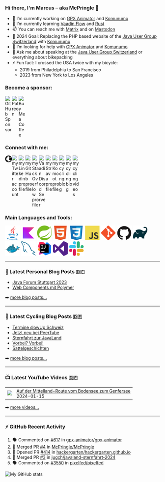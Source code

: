 ### Hi there, I'm Marcus – aka McPringle 👋

- 🔭 I’m currently working on [GPX Animator](https://gpx-animator.app/) and [Komunumo](https://komunumo.org/)
- 🌱 I’m currently learning [Vaadin Flow](https://vaadin.com/docs/flow/Overview.html) and [Rust](https://www.rust-lang.org/)
- 📫 You can reach me with [Matrix](https://matrix.to/#/@mcpringle:matrix.org) and on [Mastodon](https://fosstodon.org/@McPringle)
- 🥅 2024 Goal: Replacing the PHP based website of the [Java User Group Switzerland](https://www.jug.ch/) with [Komunumo](https://komunumo.org/)
- 🤔 I’m looking for help with [GPX Animator](https://github.com/gpx-animator) and [Komunumo](https://github.com/komunumo)
- 💬 Ask me about speaking at the [Java User Group Switzerland](https://www.jug.ch/) or everything about bikepacking
- ⚡ Fun fact: I crossed the USA twice with my bicycle:
    - 2019 from Philadelphia to San Francisco
    - 2023 from New York to Los Angeles
<!--
- 👯 I’m looking to collaborate on open source projects
- 😄 Pronouns: ...
-->


### Become a sponsor:

[<img align="left" alt="GitHub Sponsor" title="GitHub Sponsor" width="22px" src="https://cdn.jsdelivr.net/npm/simple-icons@v3/icons/github.svg" />](https://github.com/sponsors/McPringle)
[<img align="left" alt="Patreon" title="Patreon" width="22px" src="https://cdn.jsdelivr.net/npm/simple-icons@v3/icons/patreon.svg" />](https://www.patreon.com/mcpringle)
[<img align="left" alt="Buy Me a Coffee" title="Buy Me a Coffee" width="22px" src="https://cdn.jsdelivr.net/npm/simple-icons@v3/icons/buymeacoffee.svg" />](https://www.buymeacoffee.com/McPringle)
<br clear="all"/>

### Connect with me:

[<img align="left" alt="my website" title="my website" width="22px" src="https://raw.githubusercontent.com/iconic/open-iconic/master/svg/globe.svg" />][website]
[<img align="left" alt="my Twitter account" title="my Twitter account" width="22px" src="https://cdn.jsdelivr.net/npm/simple-icons@v3/icons/twitter.svg" />][twitter]
[<img align="left" alt="my LinkedIn profile" title="my LinkedIn profile" width="22px" src="https://cdn.jsdelivr.net/npm/simple-icons@v3/icons/linkedin.svg" />][linkedin]
[<img align="left" alt="my GitHub profile" title="my GitHub profile" width="22px" src="https://cdn.jsdelivr.net/npm/simple-icons@v3/icons/github.svg" />][github]
[<img align="left" alt="my StackOverflow profile" title="my StackOverflow profile" width="22px" src="https://cdn.jsdelivr.net/npm/simple-icons@v3/icons/stackoverflow.svg" />][stackoverflow]
[<img align="left" alt="Vaadin Discord Server" title="Vaadin Discord Server" width="22px" src="https://cdn.jsdelivr.net/npm/simple-icons@v3/icons/discord.svg" />][discord]
[<img align="left" alt="my Strava profile" title="my Strava profile" width="22px" src="https://cdn.jsdelivr.net/npm/simple-icons@v3/icons/strava.svg" />][strava]
[<img align="left" alt="my Komoot profile" title="my Komoot profile" width="22px" src="https://cdn.jsdelivr.net/npm/simple-icons@v3/icons/komoot.svg" />][komoot]
[<img align="left" alt="my cycling blog" title="my personal blog" width="22px" src="https://cdn.jsdelivr.net/npm/simple-icons@v3/icons/hugo.svg" />][personalblog]
[<img align="left" alt="my cycling blog" title="my cycling blog" width="22px" src="https://cdn.jsdelivr.net/npm/simple-icons@v3/icons/hugo.svg" />][cyclingblog]
[<img align="left" alt="my cycling videos" title="my cycling videos" width="22px" src="https://cdn.jsdelivr.net/npm/simple-icons@v3/icons/youtube.svg" />][youtube]
<br clear="all"/>

### Main Languages and Tools:

<span>
    <img width="48" height="48" alt="Java" title="Java" src="https://github.com/devicons/devicon/raw/master/icons/java/java-original.svg" />
    <img width="48" height="48" alt="Kotlin" title="Kotlin" src="https://github.com/devicons/devicon/raw/master/icons/kotlin/kotlin-original.svg" />
    <img width="48" height="48" alt="Spring" title="Spring" src="https://github.com/devicons/devicon/raw/master/icons/spring/spring-original.svg" />
    <img width="48" height="48" alt="HTML5" title="HTML5" src="https://github.com/devicons/devicon/raw/master/icons/html5/html5-original.svg" />
    <img width="48" height="48" alt="CSS3" title="CSS3" src="https://github.com/devicons/devicon/raw/master/icons/css3/css3-original.svg" />
    <img width="48" height="48" alt="JavaScript" title="JavaScript" src="https://github.com/devicons/devicon/raw/master/icons/javascript/javascript-original.svg" />
    <img width="48" height="48" alt="git" title="git" src="https://github.com/devicons/devicon/raw/master/icons/git/git-original.svg" />
    <img width="48" height="48" alt="GitHub" title="GitHub" src="https://github.com/devicons/devicon/raw/master/icons/github/github-original.svg" />
    <img width="48" height="48" alt="Gradle" title="Gradle" src="https://github.com/devicons/devicon/raw/master/icons/gradle/gradle-plain.svg" />
    <img width="48" height="48" alt="Docker" title="Docker" src="https://github.com/devicons/devicon/raw/master/icons/docker/docker-original.svg" />
    <img width="48" height="48" alt="MySQL" title="MySQL" src="https://github.com/devicons/devicon/raw/master/icons/mysql/mysql-original.svg" />
    <img width="48" height="48" alt="IntelliJ" title="IntelliJ" src="https://github.com/devicons/devicon/raw/master/icons/intellij/intellij-original.svg" />
    <img width="48" height="48" alt="Visual Studio Code" title="Visual Studio Code" src="https://github.com/devicons/devicon/raw/master/icons/visualstudio/visualstudio-plain.svg" />
    <img width="48" height="48" alt="Slack" title="Slack" src="https://github.com/devicons/devicon/raw/master/icons/slack/slack-original.svg" />
</span>

---

### 📕 Latest Personal Blog Posts 🇩🇪

<!-- PERSONALBLOG:START -->
- [Java Forum Stuttgart 2023](https://fihlon.swiss/java-forum-stuttgart-2023?pk_campaign=rss-feed)
- [Web Components mit Polymer](https://fihlon.swiss/web-components-mit-polymer?pk_campaign=rss-feed)
<!-- PERSONALBLOG:END -->

➡️ [more blog posts...][personalblog]

---

### 🚴‍ Latest Cycling Blog Posts 🇩🇪

<!-- CYCLINGBLOG:START -->
- [Termine slowUp Schweiz](https://sattelgeschichten.ch/blog/2024-01-15/termine-slowup-schweiz/)
- [Jetzt neu bei PeerTube](https://sattelgeschichten.ch/blog/2024-01-12/jetzt-neu-bei-peertube/)
- [Sternfahrt zur JavaLand](https://sattelgeschichten.ch/blog/2024-01-11/sternfahrt-zur-javaland/)
- [Vorbei? Vorbei!](https://sattelgeschichten.ch/blog/2024-01-08/vorbei/)
- [Sattelgeschichten](https://sattelgeschichten.ch/blog/2024-01-07/sattelgeschichten/)
<!-- CYCLINGBLOG:END -->

➡️ [more blog posts...][cyclingblog]

---

### 📺 Latest YouTube Videos 🇩🇪

<!-- YOUTUBE:START --><table><tr><td><a href="https://www.youtube.com/watch?v=loG6OVgVWYY"><img width="140px" src="https://i.ytimg.com/vi/loG6OVgVWYY/mqdefault.jpg"></a></td>
<td><a href="https://www.youtube.com/watch?v=loG6OVgVWYY">Auf der Mittelland-Route vom Bodensee zum Genfersee</a><br/>2024-01-15</td></tr></table>
<!-- YOUTUBE:END -->

➡️ [more videos...][youtube]

---

### :zap: GitHub Recent Activity

<!--START_SECTION:activity-->
1. 🗣 Commented on [#617](https://github.com/gpx-animator/gpx-animator/pull/617#issuecomment-1890393484) in [gpx-animator/gpx-animator](https://github.com/gpx-animator/gpx-animator)
2. 🎉 Merged PR [#4](https://github.com/McPringle/McPringle/pull/4) in [McPringle/McPringle](https://github.com/McPringle/McPringle)
3. 💪 Opened PR [#414](https://github.com/hackergarten/hackergarten.github.io/pull/414) in [hackergarten/hackergarten.github.io](https://github.com/hackergarten/hackergarten.github.io)
4. 🎉 Merged PR [#3](https://github.com/jugch/javaland-sternfahrt-2024/pull/3) in [jugch/javaland-sternfahrt-2024](https://github.com/jugch/javaland-sternfahrt-2024)
5. 🗣 Commented on [#3550](https://github.com/pixelfed/pixelfed/issues/3550#issuecomment-1873875126) in [pixelfed/pixelfed](https://github.com/pixelfed/pixelfed)
<!--END_SECTION:activity-->

![My GitHub stats](https://github-readme-stats.vercel.app/api?username=McPringle&count_private=true&show_icons=true)

<!-- Disabled, because there is something wrong with the calculation (87% JavaScript and only 2% Java can't be correct)!
![My Top Languages](https://github-readme-stats.vercel.app/api/top-langs/?username=McPringle&langs_count=5)
-->

[website]: https://fihlon.swiss/
[twitter]: https://twitter.com/McPringle
[linkedin]: https://www.linkedin.com/in/fihlon/
[github]: https://github.com/McPringle/
[stackoverflow]: https://stackoverflow.com/users/2428631/mcpringle
[discord]: https://vaad.in/chat
[strava]: https://www.strava.com/athletes/38507092
[komoot]: https://www.komoot.de/user/306059768140
[personalblog]: https://fihlon.swiss/
[cyclingblog]: https://sattelgeschichten.ch/
[youtube]: https://www.youtube.com/@Sattelgeschichten
